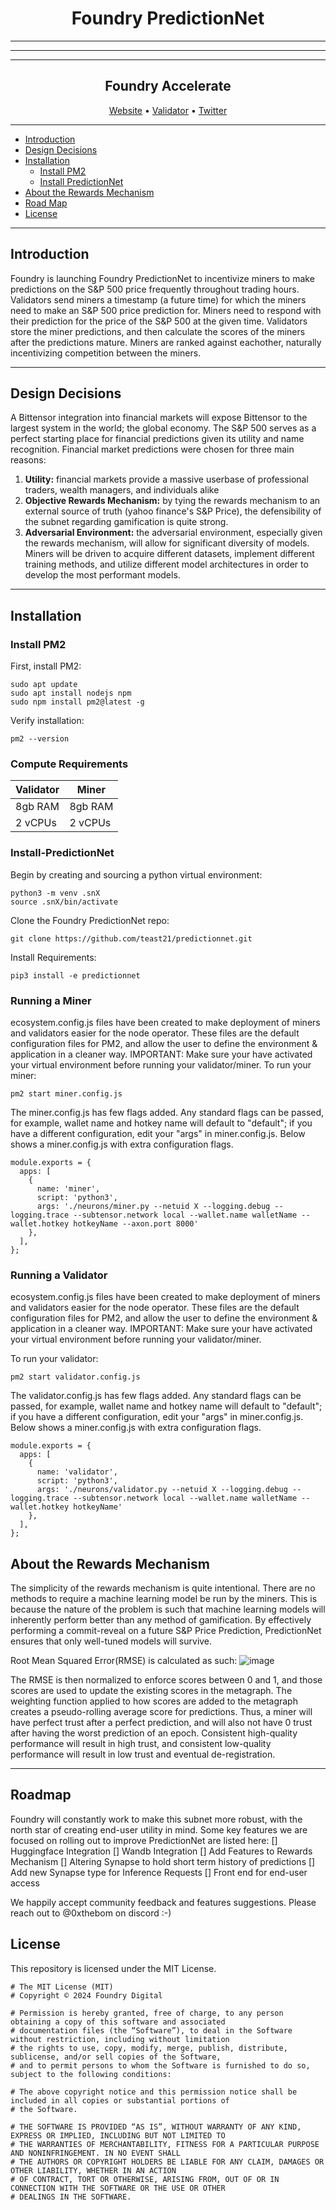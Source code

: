 <div align="center">

# **Foundry PredictionNet** <!-- omit in toc -->
---
---
---
## Foundry Accelerate <!-- omit in toc -->

[Website](https://foundrydigital.com/accelerate/) • [Validator](https://taostats.io/validators/foundry/) • [Twitter](https://x.com/FoundryServices?s=20)
</div>

---
- [Introduction](#introduction)
- [Design Decisions](#design-decisions)
- [Installation](#installation)
  - [Install PM2](#install-pm2)
  - [Install PredictionNet](#install-predictionnet)
- [About the Rewards Mechanism](#about-the-rewards-mechanism)
- [Road Map](#road-map)
- [License](#license)

---
## Introduction

Foundry is launching Foundry PredictionNet to incentivize miners to make predictions on the S&P 500 price frequently throughout trading hours. Validators send miners a timestamp (a future time) for which the miners need to make an S&P 500 price prediction for. Miners need to respond with their prediction for the price of the S&P 500 at the given time. Validators store the miner predictions, and then calculate the scores of the miners after the predictions mature. Miners are ranked against eachother, naturally incentivizing competition between the miners. 

---
## Design Decisions

A Bittensor integration into financial markets will expose Bittensor to the largest system in the world; the global economy. The S&P 500 serves as a perfect starting place for financial predictions given its utility and name recognition. Financial market predictions were chosen for three main reasons:
1) __Utility:__ financial markets provide a massive userbase of professional traders, wealth managers, and individuals alike
2) __Objective Rewards Mechanism:__ by tying the rewards mechanism to an external source of truth (yahoo finance's S&P Price), the defensibility of the subnet regarding gamification is quite strong.
3) __Adversarial Environment:__ the adversarial environment, especially given the rewards mechanism, will allow for significant diversity of models. Miners will be driven to acquire different datasets, implement different training methods, and utilize different model architectures in order to develop the most performant models. 
---
## Installation
### Install PM2
First, install PM2:
```
sudo apt update
sudo apt install nodejs npm
sudo npm install pm2@latest -g
```
Verify installation:
```
pm2 --version
```
### Compute Requirements

| Validator |   Miner   |
|---------- |-----------|
|  8gb RAM  |  8gb RAM  | 
|  2 vCPUs  |  2 vCPUs  | 

### Install-PredictionNet

Begin by creating and sourcing a python virtual environment:
```
python3 -m venv .snX
source .snX/bin/activate
```
Clone the Foundry PredictionNet repo:
```
git clone https://github.com/teast21/predictionnet.git
```
Install Requirements:
```
pip3 install -e predictionnet
```

### Running a Miner
ecosystem.config.js files have been created to make deployment of miners and validators easier for the node operator. These files are the default configuration files for PM2, and allow the user to define the environment & application in a cleaner way. IMPORTANT: Make sure your have activated your virtual environment before running your validator/miner. 
To run your miner:
```
pm2 start miner.config.js
```
The miner.config.js has few flags added. Any standard flags can be passed, for example, wallet name and hotkey name will default to "default"; if you have a different configuration, edit your "args" in miner.config.js. Below shows a miner.config.js with extra configuration flags. 
```
module.exports = {
  apps: [
    {
      name: 'miner',
      script: 'python3',
      args: './neurons/miner.py --netuid X --logging.debug --logging.trace --subtensor.network local --wallet.name walletName --wallet.hotkey hotkeyName --axon.port 8000'
    },
  ],
};
```
### Running a Validator
ecosystem.config.js files have been created to make deployment of miners and validators easier for the node operator. These files are the default configuration files for PM2, and allow the user to define the environment & application in a cleaner way. IMPORTANT: Make sure your have activated your virtual environment before running your validator/miner. 

To run your validator:
```
pm2 start validator.config.js
```

The validator.config.js has few flags added. Any standard flags can be passed, for example, wallet name and hotkey name will default to "default"; if you have a different configuration, edit your "args" in miner.config.js. Below shows a miner.config.js with extra configuration flags. 
```
module.exports = {
  apps: [
    {
      name: 'validator',
      script: 'python3',
      args: './neurons/validator.py --netuid X --logging.debug --logging.trace --subtensor.network local --wallet.name walletName --wallet.hotkey hotkeyName'
    },
  ],
};
```

## About the Rewards Mechanism

The simplicity of the rewards mechanism is quite intentional. There are no methods to require a machine learning model be run by the miners. This is because the nature of the problem is such that machine learning models will inherently perform better than any method of gamification. By effectively performing a commit-reveal on a future S&P Price Prediction, PredictionNet ensures that only well-tuned models will survive. 

Root Mean Squared Error(RMSE) is calculated as such:
![image](https://github.com/teast21/predictionnet/assets/109384972/214b9b12-2563-498c-8f06-956c9f9ee7b0)

The RMSE is then normalized to enforce scores between 0 and 1, and those scores are used to update the existing scores in the metagraph. The weighting function applied to how scores are added to the metagraph creates a pseudo-rolling average score for predictions. Thus, a miner will have perfect trust after a perfect prediction, and will also not have 0 trust after having the worst prediction of an epoch. Consistent high-quality performance will result in high trust, and consistent low-quality performance will result in low trust and eventual de-registration. 

---

## Roadmap

Foundry will constantly work to make this subnet more robust, with the north star of creating end-user utility in mind. Some key features we are focused on rolling out to improve PredictionNet are listed here:
[] Huggingface Integration
[] Wandb Integration
[] Add Features to Rewards Mechanism
[] Altering Synapse to hold short term history of predictions
[] Add new Synapse type for Inference Requests
[] Front end for end-user access

We happily accept community feedback and features suggestions. Please reach out to @0xthebom on discord :-)

## License
This repository is licensed under the MIT License.
```text
# The MIT License (MIT)
# Copyright © 2024 Foundry Digital

# Permission is hereby granted, free of charge, to any person obtaining a copy of this software and associated
# documentation files (the “Software”), to deal in the Software without restriction, including without limitation
# the rights to use, copy, modify, merge, publish, distribute, sublicense, and/or sell copies of the Software,
# and to permit persons to whom the Software is furnished to do so, subject to the following conditions:

# The above copyright notice and this permission notice shall be included in all copies or substantial portions of
# the Software.

# THE SOFTWARE IS PROVIDED “AS IS”, WITHOUT WARRANTY OF ANY KIND, EXPRESS OR IMPLIED, INCLUDING BUT NOT LIMITED TO
# THE WARRANTIES OF MERCHANTABILITY, FITNESS FOR A PARTICULAR PURPOSE AND NONINFRINGEMENT. IN NO EVENT SHALL
# THE AUTHORS OR COPYRIGHT HOLDERS BE LIABLE FOR ANY CLAIM, DAMAGES OR OTHER LIABILITY, WHETHER IN AN ACTION
# OF CONTRACT, TORT OR OTHERWISE, ARISING FROM, OUT OF OR IN CONNECTION WITH THE SOFTWARE OR THE USE OR OTHER
# DEALINGS IN THE SOFTWARE.
```
